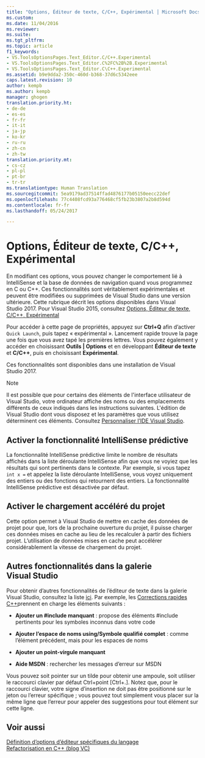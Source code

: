 ```yaml
---
title: "Options, Éditeur de texte, C/C++, Expérimental │ Microsoft Docs"
ms.custom: 
ms.date: 11/04/2016
ms.reviewer: 
ms.suite: 
ms.tgt_pltfrm: 
ms.topic: article
f1_keywords:
- VS.ToolsOptionsPages.Text_Editor.C/C++.Experimental
- VS.ToolsOptionsPages.Text_Editor.C%2FC%2B%2B.Experimental
- VS.ToolsOptionsPages.Text_Editor.C\C++.Experimental
ms.assetid: b9e9dda2-350c-460d-b368-37d6c5342eee
caps.latest.revision: 10
author: kempb
ms.author: kempb
manager: ghogen
translation.priority.ht:
- de-de
- es-es
- fr-fr
- it-it
- ja-jp
- ko-kr
- ru-ru
- zh-cn
- zh-tw
translation.priority.mt:
- cs-cz
- pl-pl
- pt-br
- tr-tr
ms.translationtype: Human Translation
ms.sourcegitcommit: 5ea9179ad37514ffad4876177b05150eecc22def
ms.openlocfilehash: 77c4408fcd93a776468cf5fb23b3807a2b8d594d
ms.contentlocale: fr-fr
ms.lasthandoff: 05/24/2017

---
```

# <a name="options-text-editor-cc-experimental"></a>Options, Éditeur de texte, C/C++, Expérimental
En modifiant ces options, vous pouvez changer le comportement lié à IntelliSense et la base de données de navigation quand vous programmez en C ou C++. Ces fonctionnalités sont véritablement expérimentales et peuvent être modifiées ou supprimées de Visual Studio dans une version ultérieure. Cette rubrique décrit les options disponibles dans Visual Studio 2017. Pour Visual Studio 2015, consultez [Options, Éditeur de texte, C/C++, Expérimental](https://msdn.microsoft.com/library/mt591979.aspx) 
  
 Pour accéder à cette page de propriétés, appuyez sur **Ctrl+Q** afin d’activer `Quick Launch`, puis tapez « expérimental ». Lancement rapide trouve la page une fois que vous avez tapé les premières lettres. Vous pouvez également y accéder en choisissant **Outils | Options** et en développant **Éditeur de texte** et **C/C++**, puis en choisissant **Expérimental**.  

 Ces fonctionnalités sont disponibles dans une installation de Visual Studio 2017.  
  
> [!NOTE]
>  Il est possible que pour certains des éléments de l'interface utilisateur de Visual Studio, votre ordinateur affiche des noms ou des emplacements différents de ceux indiqués dans les instructions suivantes. L'édition de Visual Studio dont vous disposez et les paramètres que vous utilisez déterminent ces éléments. Consultez [Personnaliser l’IDE Visual Studio](../../ide/personalizing-the-visual-studio-ide.md).  
  
## <a name="enable-predictive-intellisense"></a>Activer la fonctionnalité IntelliSense prédictive
La fonctionnalité IntelliSense prédictive limite le nombre de résultats affichés dans la liste déroulante IntelliSense afin que vous ne voyiez que les résultats qui sont pertinents dans le contexte. Par exemple, si vous tapez <code>int x =</code> et appelez la liste déroulante IntelliSense, vous voyez uniquement des entiers ou des fonctions qui retournent des entiers. La fonctionnalité IntelliSense prédictive est désactivée par défaut.

## <a name="enable-faster-project-load"></a>Activer le chargement accéléré du projet
Cette option permet à Visual Studio de mettre en cache des données de projet pour que, lors de la prochaine ouverture du projet, il puisse charger ces données mises en cache au lieu de les recalculer à partir des fichiers projet. L’utilisation de données mises en cache peut accélérer considérablement la vitesse de chargement du projet.  

## <a name="additional-features-in-the-visual-studio-gallery"></a>Autres fonctionnalités dans la galerie Visual Studio
Pour obtenir d’autres fonctionnalités de l’éditeur de texte dans la galerie Visual Studio, consultez la liste [ici](http://go.microsoft.com/fwlink/?LinkId=692016). Par exemple, les [Corrections rapides C++](https://visualstudiogallery.msdn.microsoft.com/be91feef-8dc3-4f7a-ac9f-f34e7ca5918f)prennent en charge les éléments suivants :  
  
-   **Ajouter un #include manquant** : propose des éléments #include pertinents pour les symboles inconnus dans votre code  
  
-   **Ajouter l’espace de noms using/Symbole qualifié complet** : comme l’élément précédent, mais pour les espaces de noms  
  
-   **Ajouter un point-virgule manquant**  
  
-   **Aide MSDN** : rechercher les messages d’erreur sur MSDN  
  
 Vous pouvez soit pointer sur un tilde pour obtenir une ampoule, soit utiliser le raccourci clavier par défaut Ctrl+point [Ctrl+.]. Notez que, pour le raccourci clavier, votre signe d’insertion ne doit pas être positionné sur le jeton ou l’erreur spécifique ; vous pouvez tout simplement vous placer sur la même ligne que l’erreur pour appeler des suggestions pour tout élément sur cette ligne.  
  
## <a name="see-also"></a>Voir aussi  
 [Définition d’options d’éditeur spécifiques du langage](../../ide/reference/setting-language-specific-editor-options.md)   
 [Refactorisation en C++ (blog VC)](http://blogs.msdn.com/b/vcblog/archive/2014/11/14/all-about-c-refactoring-in-visual-studio-2015-preview.aspx)

